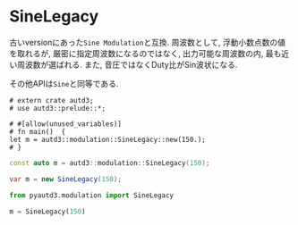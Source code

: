 # SineLegacy

古いversionにあった`Sine Modulation`と互換.
周波数として, 浮動小数点数の値を取れるが, 厳密に指定周波数になるのではなく, 出力可能な周波数の内, 最も近い周波数が選ばれる.
また, 音圧ではなくDuty比がSin波状になる.

その他APIは`Sine`と同等である.

```rust,edition2021
# extern crate autd3;
# use autd3::prelude::*;

# #[allow(unused_variables)]
# fn main()  {
let m = autd3::modulation::SineLegacy::new(150.);
# }
```

```cpp
const auto m = autd3::modulation::SineLegacy(150);
```

```cs
var m = new SineLegacy(150);
```

```python
from pyautd3.modulation import SineLegacy

m = SineLegacy(150)
```
